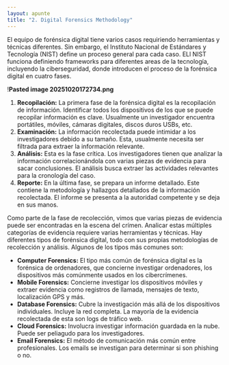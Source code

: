 ```yaml
---
layout: apunte
title: "2. Digital Forensics Methodology"
---
```


El equipo de forénsica digital tiene varios casos requiriendo herramientas y técnicas diferentes. Sin embargo, el Instituto Nacional de Estándares y Tecnología (NIST) define un proceso general para cada caso. ELl NIST funciona definiendo frameworks para diferentes areas de la tecnología, incluyendo la ciberseguridad, donde introducen el proceso de la forénsica digital en cuatro fases.

!**Pasted image 20251020172734.png**

1. **Recopilación:** La primera fase de la forénsica digital es la recopilación de información. Identificar todos los dispositivos de los que se puede recopilar información es clave. Usualmente un investigador encuentra portátiles, móviles, cámaras digitales, discos duros USBs, etc.
2. **Examinación:** La información recolectada puede intimidar a los investigadores debido a su tamaño. Esta, usualmente necesita ser filtrada para extraer la información relevante.
3. **Análisis:** Esta es la fase crítica. Los investigadores tienen que analizar la información correlacionándola con varias piezas de evidencia para sacar conclusiones. El análisis busca extraer las actividades relevantes para la cronología del caso.
4. **Reporte:** En la última fase, se prepara un informe detallado. Este contiene la metodología y hallazgos detallados de la información recolectada. El informe se presenta a la autoridad competente y se deja en sus manos.

Como parte de la fase de recolección, vimos que varias piezas de evidencia puede ser encontradas en la escena del crímen. Analicar estas múltiples categorías de evidencia requiere varias herramientas y técnicas. Hay diferentes tipos de forénsica digital, todo con sus propias metodologías de recolección y análisis. Algunos de los tipos más comunes son:

- **Computer Forensics:** El tipo más común de forénsica digital es la forénsica de ordenadores, que concierne investigar ordenadores, los dispositivos más comúnmente usados en los cibercrímenes.
- **Mobile Forensics:** Concierne investigar los dispositivos móviles y extraer evidencia como registros de llamada, mensajes de texto, localización GPS y más.
- **Database Forensics:** Cubre la investigación más allá de los dispositivos individuales. Incluye la red completa. La mayoría de la evidencia recolectada de esta son logs de tráfico web.
- **Cloud Forensics:** Involucra investigar información guardada en la nube. Puede ser peliagudo para los investigadores.
- **Email Forensics:** El método de comunicación más común entre profesionales. Los emails se investigan para determinar si son phishing o no.


